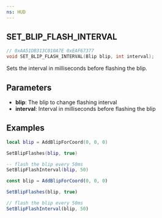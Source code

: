 ```yaml
---
ns: HUD
---
```

## SET_BLIP_FLASH_INTERVAL

```c
// 0xAA51DB313C010A7E 0xEAF67377
void SET_BLIP_FLASH_INTERVAL(Blip blip, int interval);
```

Sets the interval in milliseconds before flashing the blip.

## Parameters
* **blip**: The blip to change flashing interval
* **interval**: Interval in milliseconds before flashing the blip

## Examples
```lua
local blip = AddBlipForCoord(0, 0, 0)

SetBlipFlashes(blip, true)

-- flash the blip every 50ms
SetBlipFlashInterval(blip, 50)
```
```js
const blip = AddBlipForCoord(0, 0, 0)

SetBlipFlashes(blip, true)

// flash the blip every 50ms
SetBlipFlashInterval(blip, 50)
```
